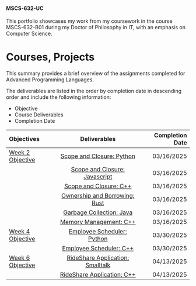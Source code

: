 #### MSCS-632-UC

This portfolio showcases my work from my coursework in the course MSCS-632-B01 during my Doctor of Philosophy in IT, with an emphasis on Computer Science.

# Courses, Projects

This summary provides a brief overview of the assignments completed for Advanced Programming Languages.

The deliverables are listed in the order by completion date in descending order and include the following information:

* Objective
* Course Deliverables
* Completion Date


| Objectives |    Deliverables    |  Completion Date  |
| :----------------- |:--------------:|-----------------:|
| [Week 2 Objective](https://github.com/alexaryanfisher/MSCS-632-UC/blob/master/week2/README.md) |   [Scope and Closure: Python](https://github.com/alexaryanfisher/MSCS-632-UC/blob/master/week2/scopeclosurePython.py)      | 03/16/2025 |   A   |
|  |   [Scope and Closure: Javascript](https://github.com/alexaryanfisher/MSCS-632-UC/blob/master/week2/scopeclosureJavascript.js)      | 03/16/2025 | 
|  |   [Scope and Closure: C++](https://github.com/alexaryanfisher/MSCS-632-UC/blob/master/week2/scopeclosureC%2B%2B.c%2B%2B)      | 03/16/2025 |
|  |   [Ownership and Borrowing: Rust](https://github.com/alexaryanfisher/MSCS-632-UC/blob/master/week2/ownership.rs)      | 03/16/2025 |  
|  |   [Garbage Collection: Java](https://github.com/alexaryanfisher/MSCS-632-UC/blob/master/week2/GarbageCollection.java)      | 03/16/2025 |
|  |   [Memory Management: C++](https://github.com/alexaryanfisher/MSCS-632-UC/blob/master/week2/MemoryManagement.c%2B%2B)      | 03/16/2025 | 
| [Week 4 Objective](https://github.com/alexaryanfisher/MSCS-632-UC/blob/master/week4/README.md) |   [Employee Scheduler: Python](https://github.com/alexaryanfisher/MSCS-632-UC/blob/master/week4/employeescheduler.py)      | 03/30/2025 |
|  |   [Employee Scheduler: C++](https://github.com/alexaryanfisher/MSCS-632-UC/blob/master/week4/employeescheduler.c++)     | 03/30/2025 |
| [Week 6 Objective]() |   [RideShare Application: Smalltalk]()      | 04/13/2025 |
|  |   [RideShare Application: C++]()     | 04/13/2025 |


